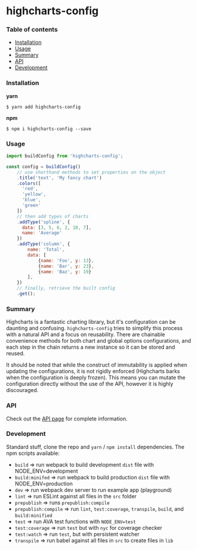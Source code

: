 # highcharts-config

### Table of contents

* [Installation](#installation)
* [Usage](#usage)
* [Summary](#summary)
* [API](#api)
* [Development](#development)

### Installation

**yarn**

```
$ yarn add highcharts-config
```

**npm**

```
$ npm i highcharts-config --save
```

### Usage

```javascript
import buildConfig from 'highcharts-config';

const config = buildConfig()
    // use shorthand methods to set properties on the object
    .title('text', 'My fancy chart')
    .colors([
      'red',
      'yellow',
      'blue',
      'green'
    ])
    // then add types of charts
    .addType('spline', {
      data: [3, 5, 6, 2, 10, 7],
      name: 'Average'
    })
    .addType('column', {
        name: 'Total',
        data: [
            {name: 'Foo', y: 13}, 
            {name: 'Bar', y: 23}, 
            {name: 'Baz', y: 19}
        ],
    })
    // finally, retrieve the built config
    .get();
```

### Summary

Highcharts is a fantastic charting library, but it's configuration can be daunting and confusing. `highcharts-config` tries to simplify this process with a natural API and a focus on reusability. There are chainable convenience methods for both chart and global options configurations, and each step in the chain returns a new instance so it can be stored and reused.

It should be noted that while the construct of immutability is applied when updating the configurations, it is not rigidly enforced (Highcharts barks when the configuration is deeply frozen). This means you can mutate the configuration directly without the use of the API, however it is highly discouraged.

### API

Check out the [API page](API.md) for complete information.

### Development

Standard stuff, clone the repo and `yarn` / `npm install` dependencies. The npm scripts available:
* `build` => run webpack to build development `dist` file with NODE_ENV=development
* `build:minifed` => run webpack to build production `dist` file with NODE_ENV=production
* `dev` => run webpack dev server to run example app (playground)
* `lint` => run ESLint against all files in the `src` folder
* `prepublish` => runs `prepublish:compile`
* `prepublish:compile` => run `lint`, `test:coverage`, `transpile`, `build`, and `build:minified`
* `test` => run AVA test functions with `NODE_ENV=test`
* `test:coverage` => run `test` but with `nyc` for coverage checker
* `test:watch` => run `test`, but with persistent watcher
* `transpile` => run babel against all files in `src` to create files in `lib`

